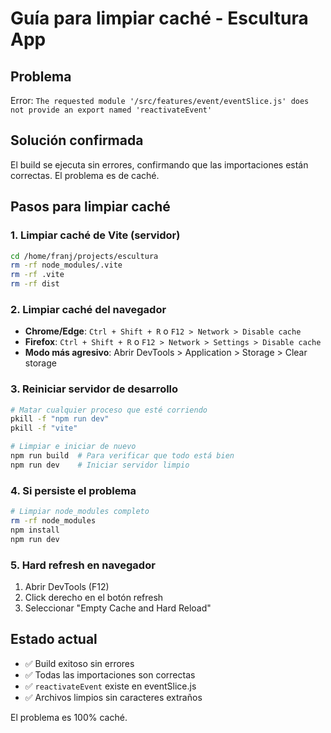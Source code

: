 # Guía para limpiar caché - Escultura App

## Problema
Error: `The requested module '/src/features/event/eventSlice.js' does not provide an export named 'reactivateEvent'`

## Solución confirmada
El build se ejecuta sin errores, confirmando que las importaciones están correctas. El problema es de caché.

## Pasos para limpiar caché

### 1. Limpiar caché de Vite (servidor)
```bash
cd /home/franj/projects/escultura
rm -rf node_modules/.vite
rm -rf .vite
rm -rf dist
```

### 2. Limpiar caché del navegador
- **Chrome/Edge**: `Ctrl + Shift + R` o `F12 > Network > Disable cache`
- **Firefox**: `Ctrl + Shift + R` o `F12 > Network > Settings > Disable cache`
- **Modo más agresivo**: Abrir DevTools > Application > Storage > Clear storage

### 3. Reiniciar servidor de desarrollo
```bash
# Matar cualquier proceso que esté corriendo
pkill -f "npm run dev"
pkill -f "vite"

# Limpiar e iniciar de nuevo
npm run build  # Para verificar que todo está bien
npm run dev    # Iniciar servidor limpio
```

### 4. Si persiste el problema
```bash
# Limpiar node_modules completo
rm -rf node_modules
npm install
npm run dev
```

### 5. Hard refresh en navegador
1. Abrir DevTools (F12)
2. Click derecho en el botón refresh
3. Seleccionar "Empty Cache and Hard Reload"

## Estado actual
- ✅ Build exitoso sin errores
- ✅ Todas las importaciones son correctas
- ✅ `reactivateEvent` existe en eventSlice.js
- ✅ Archivos limpios sin caracteres extraños

El problema es 100% caché.
